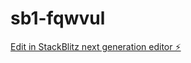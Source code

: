 # sb1-fqwvul

[Edit in StackBlitz next generation editor ⚡️](https://stackblitz.com/~/github.com/hansbor/sb1-fqwvul)
